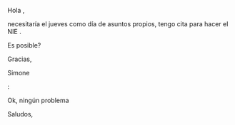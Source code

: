 Hola ,

necesitaría el jueves como día de asuntos propios, tengo cita para hacer el NIE .

Es posible?


Gracias,

Simone

:

Ok, ningún problema

Saludos,
